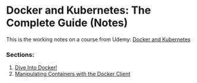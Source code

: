 # Docker and Kubernetes: The Complete Guide (Notes)

This is the working notes on a course from Udemy: [Docker and Kubernetes](https://www.udemy.com/docker-and-kubernetes-the-complete-guide/)

### Sections:
1) [Dive Into Docker!](/1_Dive_into_docker.md)
2) [Manipulating Containers with the Docker Client](/2_Manipulating_Containers_with_the_Docker_Client.md)
